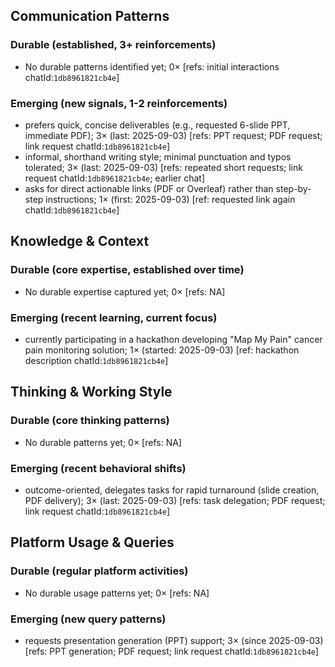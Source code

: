 ## Communication Patterns
### Durable (established, 3+ reinforcements)
- No durable patterns identified yet; 0× [refs: initial interactions chatId:`1db8961821cb4e`]

### Emerging (new signals, 1-2 reinforcements)
- prefers quick, concise deliverables (e.g., requested 6-slide PPT, immediate PDF); 3× (last: 2025-09-03) [refs: PPT request; PDF request; link request chatId:`1db8961821cb4e`]
- informal, shorthand writing style; minimal punctuation and typos tolerated; 3× (last: 2025-09-03) [refs: repeated short requests; link request chatId:`1db8961821cb4e`; earlier chat]
- asks for direct actionable links (PDF or Overleaf) rather than step-by-step instructions; 1× (first: 2025-09-03) [ref: requested link again chatId:`1db8961821cb4e`]

## Knowledge & Context
### Durable (core expertise, established over time)
- No durable expertise captured yet; 0× [refs: NA]

### Emerging (recent learning, current focus)
- currently participating in a hackathon developing "Map My Pain" cancer pain monitoring solution; 1× (started: 2025-09-03) [ref: hackathon description chatId:`1db8961821cb4e`]

## Thinking & Working Style
### Durable (core thinking patterns)
- No durable patterns yet; 0× [refs: NA]

### Emerging (recent behavioral shifts)
- outcome-oriented, delegates tasks for rapid turnaround (slide creation, PDF delivery); 3× (last: 2025-09-03) [refs: task delegation; PDF request; link request chatId:`1db8961821cb4e`]

## Platform Usage & Queries
### Durable (regular platform activities)
- No durable usage patterns yet; 0× [refs: NA]

### Emerging (new query patterns)
- requests presentation generation (PPT) support; 3× (since 2025-09-03) [refs: PPT generation; PDF request; link request chatId:`1db8961821cb4e`]